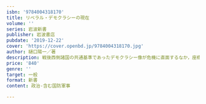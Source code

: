 ```yaml
---
isbn: '9784004318170'
title: リベラル・デモクラシーの現在
volume: ''
series: 岩波新書
publisher: 岩波書店
pubdate: '2019-12-22'
cover: 'https://cover.openbd.jp/9784004318170.jpg'
author: 樋口陽一／著
description: 戦後西側諸国の共通基準であったデモクラシー像が危機に直面するなか，座標軸をどこに求めたらよいか．
price: '840'
genre: ''
target: 一般
format: 新書
content: 政治-含む国防軍事

---
```

